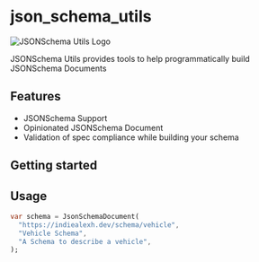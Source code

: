 # json_schema_utils

![JSONSchema Utils Logo]('/docs/assets/dart-json-schema-utils-header.webp')

JSONSchema Utils provides tools to help programmatically build JSONSchema Documents

## Features

 - JSONSchema Support
 - Opinionated JSONSchema Document
 - Validation of spec compliance while building your schema

## Getting started

## Usage

```dart
var schema = JsonSchemaDocument(
  "https://indiealexh.dev/schema/vehicle",
  "Vehicle Schema",
  "A Schema to describe a vehicle",
);
```
